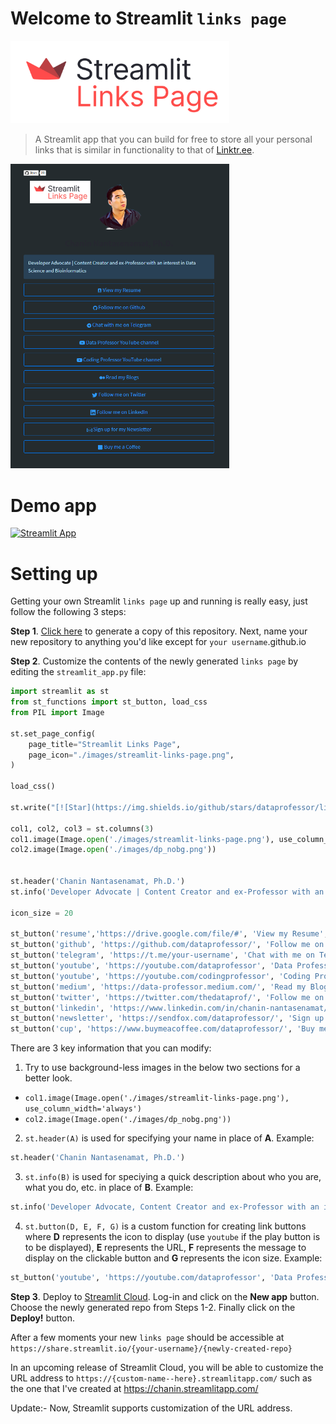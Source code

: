 # Welcome to Streamlit `links page`

<img src="./images/streamlit-links-page.png" width="350">


> A Streamlit app that you can build for free to store all your personal links that is similar in functionality to that of [Linktr.ee](https://linktr.ee/).

<img src="./images/23F54497-245E-413F-99C7-F3E295E4EA13.png" width="350">

# Demo app

[![Streamlit App](https://static.streamlit.io/badges/streamlit_badge_black_white.svg)](https://chanin.streamlitapp.com/)

# Setting up

Getting your own Streamlit `links page` up and running is really easy, just follow the following 3 steps:

**Step 1**. [Click here](https://github.com/dataprofessor/links/generate) to generate a copy of this repository. Next, name your new repository to anything you'd like except for `your username`.github.io

**Step 2**. Customize the contents of the newly generated `links page` by editing the `streamlit_app.py` file:

```python
import streamlit as st
from st_functions import st_button, load_css
from PIL import Image

st.set_page_config(
    page_title="Streamlit Links Page",
    page_icon="./images/streamlit-links-page.png",
)

load_css()

st.write("[![Star](https://img.shields.io/github/stars/dataprofessor/links.svg?logo=github&style=social)](https://gitHub.com/dataprofessor/links)")

col1, col2, col3 = st.columns(3)
col1.image(Image.open('./images/streamlit-links-page.png'), use_column_width='always')
col2.image(Image.open('./images/dp_nobg.png'))


st.header('Chanin Nantasenamat, Ph.D.')
st.info('Developer Advocate | Content Creator and ex-Professor with an interest in Data Science and Bioinformatics')

icon_size = 20

st_button('resume','https://drive.google.com/file/#', 'View my Resume', icon_size)
st_button('github', 'https://github.com/dataprofessor/', 'Follow me on Github', icon_size)
st_button('telegram', 'https://t.me/your-username', 'Chat with me on Telegram', icon_size)
st_button('youtube', 'https://youtube.com/dataprofessor', 'Data Professor YouTube channel', icon_size)
st_button('youtube', 'https://youtube.com/codingprofessor', 'Coding Professor YouTube channel', icon_size)
st_button('medium', 'https://data-professor.medium.com/', 'Read my Blogs', icon_size)
st_button('twitter', 'https://twitter.com/thedataprof/', 'Follow me on Twitter', icon_size)
st_button('linkedin', 'https://www.linkedin.com/in/chanin-nantasenamat/', 'Follow me on LinkedIn', icon_size)
st_button('newsletter', 'https://sendfox.com/dataprofessor/', 'Sign up for my Newsletter', icon_size)
st_button('cup', 'https://www.buymeacoffee.com/dataprofessor/', 'Buy me a Coffee', icon_size)

```

There are 3 key information that you can modify:

1. Try to use background-less images in the below two sections for a better look.
- `col1.image(Image.open('./images/streamlit-links-page.png'), use_column_width='always')`
- `col2.image(Image.open('./images/dp_nobg.png'))`



2. `st.header(A)` is used for specifying your name in place of **A**.
Example:
```python
st.header('Chanin Nantasenamat, Ph.D.')
```

3. `st.info(B)` is used for speciying a quick description about who you are, what you do, etc. in place of **B**.
Example:
```python
st.info('Developer Advocate, Content Creator and ex-Professor with an interest in Data Science and Bioinformatics')
```

4. `st.button(D, E, F, G)` is a custom function for creating link buttons where **D** represents the icon to display (use `youtube` if the play button is to be displayed), **E** represents the URL, **F** represents the message to display on the clickable button and **G** represents the icon size.
Example:
```python
st_button('youtube', 'https://youtube.com/dataprofessor', 'Data Professor YouTube channel', icon_size)
```

**Step 3**. Deploy to [Streamlit Cloud](https://streamlit.io/cloud). Log-in and click on the **New app** button. Choose the newly generated repo from Steps 1-2. Finally click on the **Deploy!** button. 

After a few moments your new `links page` should be accessible at `https://share.streamlit.io/{your-username}/{newly-created-repo}`

In an upcoming release of Streamlit Cloud, you will be able to customize the URL address to `https://{custom-name--here}.streamlitapp.com/` such as the one that I've created at https://chanin.streamlitapp.com/

Update:- Now, Streamlit supports customization of the URL address.